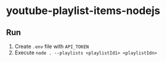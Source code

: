 # youtube-playlist-items-nodejs

## Run

1. Create `.env` file with `API_TOKEN`
2. Execute `node . --playlists <playlistId1> <playlistIdn>`
